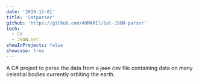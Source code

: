 ```yaml
---
date: '2019-12-01'
title: 'Satparser'
github: 'https://github.com/ADMARIl/Sat-JSON-parser'
tech:
  - C#
  - JSON.net
showInProjects: false
showcase: true
---
```


A C# project to parse the data from a ~~json~~ csv file containing data on many celestial bodies currently orbiting the earth.
